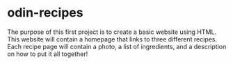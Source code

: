 # odin-recipes
The purpose of this first project is to create a basic website using HTML. This website will contain a homepage that links to three different recipes. Each recipe page will contain a photo, a list of ingredients, and a description on how to put it all together!